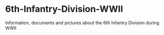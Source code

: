 # 6th-Infantry-Division-WWII
Information, documents and pictures about the 6th Infantry Division during WWII
